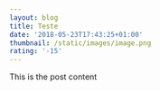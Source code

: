 ```yaml
---
layout: blog
title: Teste
date: '2018-05-23T17:43:25+01:00'
thumbnail: /static/images/image.png
rating: '-15'
---
```

This is the post content
